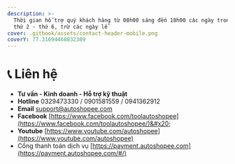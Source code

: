 ```yaml
---
description: >-
  Thời gian hỗ trợ quý khách hàng từ 08h00 sáng đến 18h00 các ngày trong tuần từ
  thứ 2 - thứ 6, trừ các ngày lễ
cover: .gitbook/assets/contact-header-mobile.png
coverY: 77.31694468832309
---
```


# 📞 Liên hệ

* **Tư vấn - Kinh doanh - Hỗ trợ kỹ thuật**
* **Hotline** 0329473330 / 0901581559 / 0941362912
* **Email** support@autoshopee.com
* **Facebook** [https://www.facebook.com/toolautoshopee](https://www.facebook.com/toolautoshopee/)&#x20;
* **Youtube** [https://www.youtube.com/autoshopee](https://www.youtube.com/autoshopee)
* Cổng thanh toán dịch vụ [https://payment.autoshopee.com](https://payment.autoshopee.com/#/)
